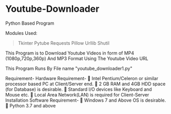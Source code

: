 # Youtube-Downloader

Python Based Program

Modules Used:
  >Tkinter
  >Pytube
  >Requests
  >Pillow
  >Urllib
  >Shutil
  
This Program is to Download Youtube Videos in form of MP4 (1080p,720p,360p) And MP3 Format
Using The Youtube Video URL

This Program Runs By File name "youtube_downloader1.py"

Requirement-
  Hardware Requirement-
     Intel Pentium/Celeron or similar processor based PC at Client/Server end.
     2 GB RAM and 4GB HDD space (for Database) is desirable.
     Standard I/O devices like Keyboard and Mouse etc.
     Local Area Network(LAN) is required for Client-Server Installation
  Software Requirement-
     Windows 7 and Above OS is desirable.
     Python 3.7 and above
